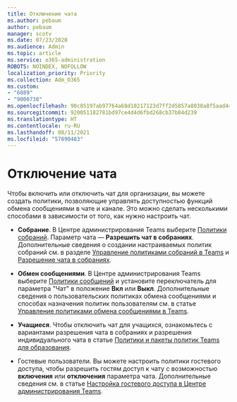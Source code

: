 ```yaml
---
title: Отключение чата
ms.author: pebaum
author: pebaum
manager: scotv
ms.date: 07/23/2020
ms.audience: Admin
ms.topic: article
ms.service: o365-administration
ROBOTS: NOINDEX, NOFOLLOW
localization_priority: Priority
ms.collection: Adm_O365
ms.custom:
- "6889"
- "9000738"
ms.openlocfilehash: 90c85197ab97764a68d10217123d7ff2d5857a8038a8f5aad44c0992063e4ef8
ms.sourcegitcommit: 920051182781bd97ce4d4d6fbd268cb37b84d239
ms.translationtype: HT
ms.contentlocale: ru-RU
ms.lasthandoff: 08/11/2021
ms.locfileid: "57890483"
---
```

# <a name="disable-chat"></a>Отключение чата

Чтобы включить или отключить чат для организации, вы можете создать политики, позволяющие управлять доступностью функций обмена сообщениями в чате и канале. Это можно сделать несколькими способами в зависимости от того, как нужно настроить чат.

- **Собрание**. В Центре администрирования Teams выберите [Политики собраний](https://admin.teams.microsoft.com/). Параметр чата — **Разрешить чат в собраниях**. Дополнительные сведения о создании настраиваемых политик собраний см. в разделе [Управление политиками собраний в Teams](https://docs.microsoft.com/microsoftteams/meeting-policies-in-teams) и [Разрешение чата в собраниях](https://docs.microsoft.com/microsoftteams/meeting-policies-in-teams#allow-chat-in-meetings).

- **Обмен сообщениями**. В Центре администрирования Teams выберите [Политики сообщений](https://admin.teams.microsoft.com/) и установите переключатель для параметра "Чат" в положение **Вкл** или **Выкл**. Дополнительные сведения о пользовательских политиках обмена сообщениями и способах назначения политик пользователям см. в статье [Управление политиками обмена сообщениями в Teams](https://docs.microsoft.com/microsoftteams/messaging-policies-in-teams).

- **Учащиеся**. Чтобы отключить чат для учащихся, ознакомьтесь с вариантами разрешения чата в собраниях и разрешения индивидуального чата в статье [Политики и пакеты политик Teams для образования](https://docs.microsoft.com/microsoftteams/policy-packages-edu).

- Гостевые пользователи. Вы можете настроить политики гостевого доступа, чтобы разрешить гостям доступ к чату с возможностью **включения** или **отключения** параметра чата. Дополнительные сведения см. в статье [Настройка гостевого доступа в Центре администрирования Teams](https://docs.microsoft.com/microsoftteams/set-up-guests#configure-guest-access-in-the-teams-admin-center).




